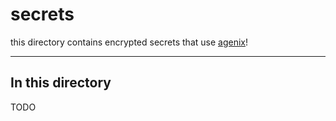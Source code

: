 # secrets

this directory contains encrypted secrets that use [agenix](https://github.com/ryantm/agenix)!

---

## In this directory

TODO
